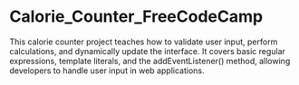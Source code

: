 # Calorie_Counter_FreeCodeCamp
This calorie counter project teaches how to validate user input, perform calculations, and dynamically update the interface. It covers basic regular expressions, template literals, and the addEventListener() method, allowing developers to handle user input in web applications.
